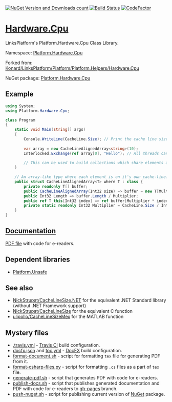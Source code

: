 [![NuGet Version and Downloads count](https://buildstats.info/nuget/Platform.Hardware.Cpu)](https://www.nuget.org/packages/Platform.Hardware.Cpu)
[![Build Status](https://travis-ci.com/linksplatform/CacheLineSize.NET.svg?branch=master)](https://travis-ci.com/linksplatform/CacheLineSize.NET)
[![CodeFactor](https://www.codefactor.io/repository/github/linksplatform/hardware.cpu/badge)](https://www.codefactor.io/repository/github/linksplatform/hardware.cpu)

# [Hardware.Cpu](https://github.com/linksplatform/Hardware.Cpu)

LinksPlatform's Platform.Hardware.Cpu Class Library.

Namespace: [Platform.Hardware.Cpu](https://linksplatform.github.io/Hardware.Cpu/api/Platform.Hardware.Cpu.html)

Forked from: [Konard/LinksPlatform/Platform/Platform.Helpers/Hardware.Cpu](https://github.com/Konard/LinksPlatform/tree/19902d5c6221b5c93a5e06849de28bb97edac5f8/Platform/Platform.Helpers/Hardware.Cpu)

NuGet package: [Platform.Hardware.Cpu](https://www.nuget.org/packages/Platform.Hardware.Cpu)

## Example
```csharp
using System;
using Platform.Hardware.Cpu;

class Program
{
    static void Main(string[] args)
    {
        Console.WriteLine(CacheLine.Size); // Print the cache line size in bytes
        
        var array = new CacheLineAlignedArray<string>(10);
        Interlocked.Exchange(ref array[0], "Hello"); // All threads can now see the latest value at `array[0]` without risk of ruining performance with false-sharing

        // This can be used to build collections which share elements across threads at the fastest possible synchronization.
    }
    
    // An array-like type where each element is on it's own cache-line. This is a building block for avoiding false-sharing.
    public struct CacheLineAlignedArray<T> where T : class {
        private readonly T[] buffer;
        public CacheLineAlignedArray(Int32 size) => buffer = new T[Multiplier * size];
        public Int32 Length => buffer.Length / Multiplier;
        public ref T this[Int32 index] => ref buffer[Multiplier * index];
        private static readonly Int32 Multiplier = CacheLine.Size / IntPtr.Size;
    }
}
```

## [Documentation](https://linksplatform.github.io/Hardware.Cpu)
[PDF file](https://linksplatform.github.io/Hardware.Cpu/Platform.Hardware.Cpu.pdf) with code for e-readers.

## Dependent libraries
*   [Platform.Unsafe](https://github.com/linksplatform/Unsafe)

## See also
- [NickStrupat/CacheLineSize.NET](https://github.com/NickStrupat/CacheLineSize.NET) for the equivalent .NET Standard library (without .NET Framework support)
- [NickStrupat/CacheLineSize](https://github.com/NickStrupat/CacheLineSize) for the equivalent C function
- [ulipollo/CacheLineSizeMex](https://github.com/ulipollo/CacheLineSizeMex) for the MATLAB function

## Mystery files
*   [.travis.yml](https://github.com/linksplatform/Hardware.Cpu/blob/master/.travis.yml) - [Travis CI](https://travis-ci.com) build configuration.
*   [docfx.json](https://github.com/linksplatform/Hardware.Cpu/blob/master/docfx.json) and [toc.yml](https://github.com/linksplatform/Hardware.Cpu/blob/master/toc.yml) - [DocFX](https://dotnet.github.io/docfx) build configuration.
*   [format-document.sh](https://github.com/linksplatform/Hardware.Cpu/blob/master/format-document.sh) - script for formatting `tex` file for generating PDF from it.
*   [format-csharp-files.py](https://github.com/linksplatform/Hardware.Cpu/blob/master/format-csharp-files.py) - script for formatting `.cs` files as a part of `tex` file.
*   [generate-pdf.sh](https://github.com/linksplatform/Hardware.Cpu/blob/master/generate-pdf.sh) - script that generates PDF with code for e-readers.
*   [publish-docs.sh](https://github.com/linksplatform/Hardware.Cpu/blob/master/publish-docs.sh) - script that publishes generated documentation and PDF with code for e-readers to [gh-pages](https://github.com/linksplatform/Hardware.Cpu/tree/gh-pages) branch.
*   [push-nuget.sh](https://github.com/linksplatform/Hardware.Cpu/blob/master/push-nuget.sh) - script for publishing current version of [NuGet](https://www.nuget.org) package.
